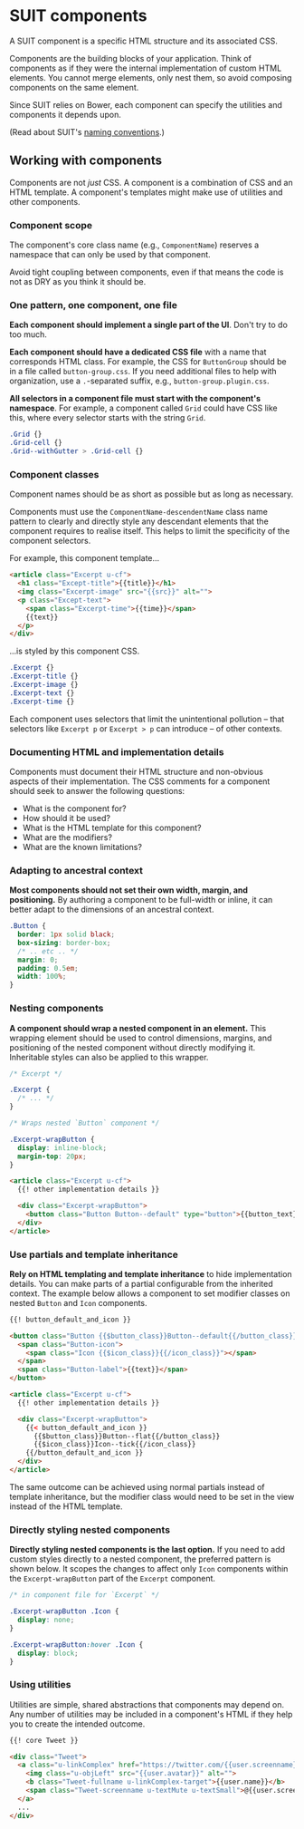 # SUIT components

A SUIT component is a specific HTML structure and its associated CSS.

Components are the building blocks of your application. Think of components as
if they were the internal implementation of custom HTML elements. You cannot
merge elements, only nest them, so avoid composing components on the same
element.

Since SUIT relies on Bower, each component can specify the utilities and
components it depends upon.

(Read about SUIT's [naming conventions](naming-conventions.md).)


## Working with components

Components are not _just_ CSS. A component is a combination of CSS and an HTML
template. A component's templates might make use of utilities and other
components.

### Component scope

The component's core class name (e.g., `ComponentName`) reserves a namespace
that can only be used by that component.

Avoid tight coupling between components, even if that means the code is not as
DRY as you think it should be.

### One pattern, one component, one file

**Each component should implement a single part of the UI**. Don't try to do
too much.

**Each component should have a dedicated CSS file** with a name that
corresponds HTML class. For example, the CSS for `ButtonGroup` should be in a
file called `button-group.css`. If you need additional files to help with
organization, use a `.`-separated suffix, e.g., `button-group.plugin.css`.

**All selectors in a component file must start with the component's
namespace**. For example, a component called `Grid` could have CSS like this,
where every selector starts with the string `Grid`.

```css
.Grid {}
.Grid-cell {}
.Grid--withGutter > .Grid-cell {}
```

### Component classes

Component names should be as short as possible but as long as necessary.

Components must use the `ComponentName-descendentName` class name pattern to
clearly and directly style any descendant elements that the component requires
to realise itself. This helps to limit the specificity of the component
selectors.

For example, this component template…

```html
<article class="Excerpt u-cf">
  <h1 class="Except-title">{{title}}</h1>
  <img class="Excerpt-image" src="{{src}}" alt="">
  <p class="Except-text">
    <span class="Excerpt-time">{{time}}</span>
    {{text}}
  </p>
</div>
```

…is styled by this component CSS.

```css
.Excerpt {}
.Excerpt-title {}
.Excerpt-image {}
.Excerpt-text {}
.Excerpt-time {}
```

Each component uses selectors that limit the unintentional pollution – that
selectors like `Excerpt p` or `Excerpt > p` can introduce – of other contexts.

### Documenting HTML and implementation details

Components must document their HTML structure and non-obvious aspects of their
implementation. The CSS comments for a component should seek to answer the
following questions:

* What is the component for?
* How should it be used?
* What is the HTML template for this component?
* What are the modifiers?
* What are the known limitations?

### Adapting to ancestral context

**Most components should not set their own width, margin, and positioning.** By
authoring a component to be full-width or inline, it can better adapt to the
dimensions of an ancestral context.

```css
.Button {
  border: 1px solid black;
  box-sizing: border-box;
  /* .. etc .. */
  margin: 0;
  padding: 0.5em;
  width: 100%;
}
```

### Nesting components

**A component should wrap a nested component in an element.** This wrapping
element should be used to control dimensions, margins, and positioning of the
nested component without directly modifying it. Inheritable styles can also be
applied to this wrapper.

```css
/* Excerpt */

.Excerpt {
  /* ... */
}

/* Wraps nested `Button` component */

.Excerpt-wrapButton {
  display: inline-block;
  margin-top: 20px;
}
```

```html
<article class="Excerpt u-cf">
  {{! other implementation details }}

  <div class="Excerpt-wrapButton">
    <button class="Button Button--default" type="button">{{button_text}}</button>
  </div>
</article>
```

### Use partials and template inheritance

**Rely on HTML templating and template inheritance** to hide implementation
details. You can make parts of a partial configurable from the inherited
context. The example below allows a component to set modifier classes on nested
`Button` and `Icon` components.

```html
{{! button_default_and_icon }}

<button class="Button {{$button_class}}Button--default{{/button_class}}" type="button">
  <span class="Button-icon">
    <span class="Icon {{$icon_class}}{{/icon_class}}"></span>
  </span>
  <span class="Button-label">{{text}}</span>
</button>
```

```html
<article class="Excerpt u-cf">
  {{! other implementation details }}

  <div class="Excerpt-wrapButton">
    {{< button_default_and_icon }}
      {{$button_class}}Button--flat{{/button_class}}
      {{$icon_class}}Icon--tick{{/icon_class}}
    {{/button_default_and_icon }}
  </div>
</article>
```

The same outcome can be achieved using normal partials instead of template
inheritance, but the modifier class would need to be set in the view instead of
the HTML template.

### Directly styling nested components

**Directly styling nested components is the last option.** If you need to add
custom styles directly to a nested component, the preferred pattern is shown
below. It scopes the changes to affect only `Icon` components within the
`Excerpt-wrapButton` part of the `Excerpt` component.


```css
/* in component file for `Excerpt` */

.Excerpt-wrapButton .Icon {
  display: none;
}

.Excerpt-wrapButton:hover .Icon {
  display: block;
}
```

### Using utilities

Utilities are simple, shared abstractions that components may depend on. Any
number of utilities may be included in a component's HTML if they help you to
create the intended outcome.

```html
{{! core Tweet }}

<div class="Tweet">
  <a class="u-linkComplex" href="https://twitter.com/{{user.screenname}}">
    <img class="u-objLeft" src="{{user.avatar}}" alt="">
    <b class="Tweet-fullname u-linkComplex-target">{{user.name}}</b>
    <span class="Tweet-screenname u-textMute u-textSmall">@{{user.screenname}}</span>
  </a>
  ...
</div>
```
